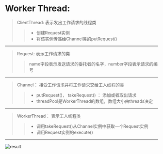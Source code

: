 # Worker Thread:
> ClientThread: 表示发出工作请求的线程类
>> + 创建Request实例
>> + 将该实例传递给Channel类的putRequest()
---

> Request: 表示工作请求的类
>> name字段表示发送请求的委托者的名字，number字段表示请求的编号
---

> Channel： 接受工作请求并将工作请求交给工人线程的类
>> + putRequest()， takeRequest() ： 添加或者取出请求
>> + threadPool是WorkerThread的数组，数组大小由threads决定
---

> WorkerThread： 表示工人线程类
>> + 调用takeRequest()从Channel实例中获取一个Request实例
>> + 调用Request实例的execute()
---

![result](https://github.com/qiaw99/Self-Lerning/blob/master/Java/MultipleThreads_and_Sockets/Multi_Threads_Mode/8_Worker_Thread/Worker.png)

